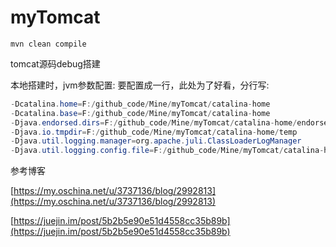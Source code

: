 # myTomcat

```
mvn clean compile
```


tomcat源码debug搭建

本地搭建时，jvm参数配置:
要配置成一行，此处为了好看，分行写:
```java
-Dcatalina.home=F:/github_code/Mine/myTomcat/catalina-home 
-Dcatalina.base=F:/github_code/Mine/myTomcat/catalina-home 
-Djava.endorsed.dirs=F:/github_code/Mine/myTomcat/catalina-home/endorsed 
-Djava.io.tmpdir=F:/github_code/Mine/myTomcat/catalina-home/temp
-Djava.util.logging.manager=org.apache.juli.ClassLoaderLogManager 
-Djava.util.logging.config.file=F:/github_code/Mine/myTomcat/catalina-home/conf/logging.properties
```

参考博客

[https://my.oschina.net/u/3737136/blog/2992813](https://my.oschina.net/u/3737136/blog/2992813)

[https://juejin.im/post/5b2b5e90e51d4558cc35b89b](https://juejin.im/post/5b2b5e90e51d4558cc35b89b)
